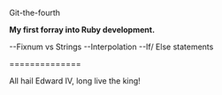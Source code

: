 Git-the-fourth

**My first forray into Ruby development.**

--Fixnum vs Strings
--Interpolation
--If/ Else statements

==============

All hail Edward IV, long live the king!
